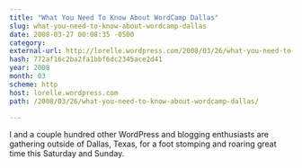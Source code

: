 ```yaml
---
title: "What You Need To Know About WordCamp Dallas"
slug: what-you-need-to-know-about-wordcamp-dallas
date: 2008-03-27 00:08:35 -0500
category: 
external-url: http://lorelle.wordpress.com/2008/03/26/what-you-need-to-know-about-wordcamp-dallas/
hash: 772af16c2ba2fa1bbf6dc2345ace2d41
year: 2008
month: 03
scheme: http
host: lorelle.wordpress.com
path: /2008/03/26/what-you-need-to-know-about-wordcamp-dallas/

---
```


I and a couple hundred other WordPress and blogging enthusiasts are gathering outside of Dallas, Texas, for a foot stomping and roaring great time this Saturday and Sunday.
